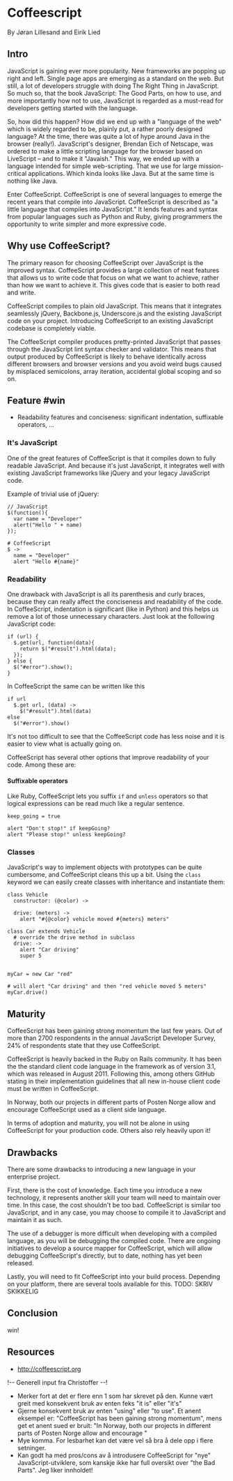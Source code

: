 # Coffeescript
By Jøran Lillesand and Eirik Lied

## Intro

JavaScript is gaining ever more popularity. New frameworks are popping up right and left. Single page apps are emerging as a standard on the web. But still, a lot of developers struggle with doing The Right Thing in JavaScript. So much so, that the book JavaScript: The Good Parts, on how to use, and more importantly how not to use, JavaScript is regarded as a must-read for developers getting started with the language.

So, how did this happen? How did we end up with a "language of the web" which is widely regarded to be, plainly put, a rather poorly designed language? At the time, there was quite a lot of hype around Java in the browser (really!). JavaScript's designer, Brendan Eich of Netscape, was ordered to make a little scripting language for the browser based on LiveScript – and to make it "Javaish." This way, we ended up with a language intended for simple web-scripting. That we use for large mission-critical applications. Which kinda looks like Java. But at the same time is nothing like Java.

Enter CoffeeScript. CoffeeScript is one of several languages to emerge the recent years that compile into JavaScript. CoffeeScript is described as "a little language that compiles into JavaScript." It lends features and syntax from popular languages such as Python and Ruby, giving programmers the opportunity to write simpler and more expressive code.

## Why use CoffeeScript?
The primary reason for choosing CoffeeScript over JavaScript is the improved syntax. CoffeeScript provides a large
collection of neat features that allows us to write code that focus on what we want to achieve,
rather than how we want to achieve it. This gives code that is easier to both read and write.

CoffeeScript compiles to plain old JavaScript. This means that it integrates seamlessly jQuery, Backbone.js,
Underscore.js and the existing JavaScript code on your project. Introducing CoffeeScript to an existing JavaScript
codebase is completely viable.

The CoffeeScript compiler produces pretty-printed JavaScript that passes through the JavaScript lint syntax checker
and validator. This means that output produced by CoffeeScript is likely to behave identically across different
browsers and browser versions and you avoid weird bugs caused by misplaced semicolons,
array iteration, accidental global scoping and so on.


## Feature #win
  - Readability features and conciseness: significant indentation, suffixable operators, ...

### It's JavaScript

One of the great features of CoffeeScript is that it compiles down to fully readable JavaScript. And because it's just JavaScript, it integrates well with existing JavaScript frameworks like jQuery and your legacy JavaScript code.

Example of trivial use of jQuery:
    
    // JavaScript
    $(function(){
      var name = "Developer"
      alert("Hello " + name)
    });

    # CoffeeScript
    $ ->
      name = "Developer"
      alert "Hello #{name}"


### Readability 

One drawback with JavaScript is all its parenthesis and curly braces, because they can really affect the conciseness and readability of the code. In CoffeeScript, indentation is significant (like in Python) and this helps us remove a lot of those unnecessary characters. Just look at the following JavaScript code:

    if (url) {
      $.get(url, function(data){
        return $("#result").html(data);
      });
    } else {
      $("#error").show();
    }

In CoffeeScript the same can be written like this
  
    if url
      $.get url, (data) ->
        $("#result").html(data)
    else
      $("#error").show()

It's not too difficult to see that the CoffeeScript code has less noise and it is easier to view what is actually going on.

CoffeeScript has several other options that improve readability of your code. Among these are:

#### Suffixable operators

Like Ruby, CoffeeScript lets you suffix `if` and `unless` operators so that logical expressions can be read much like a regular sentence.

    keep_going = true

    alert "Don't stop!" if keepGoing?
    alert "Please stop!" unless keepGoing?

### Classes

JavaScript's way to implement objects with prototypes can be quite cumbersome, and CoffeeScript cleans this up a bit. Using the `class` keyword we can easily create classes with inheritance and instantiate them:

    class Vehicle
      constructor: (@color) ->

      drive: (meters) ->
        alert "#{@color} vehicle moved #{meters} meters"

    class Car extends Vehicle
      # override the drive method in subclass
      drive: ->
        alert "Car driving"
        super 5

    
    myCar = new Car "red"
    
    # will alert "Car driving" and then "red vehicle moved 5 meters"
    myCar.drive()




## Maturity

CoffeeScript has been gaining strong momentum the last few years. Out of more than 2700 respondents in the annual
JavaScript Developer Survey, 24% of respondents state that they use CoffeeScript.


CoffeeScript is heavily backed in the Ruby on Rails community. It has been the the standard client code language in
the framework as of version 3.1, which was released in August 2011. Following this, among others GitHub stating in their
implementation guidelines that all new in-house client code must be written in CoffeeScript.

In Norway, both our projects in different parts of Posten Norge allow and encourage CoffeeScript used as a client side language.

In terms of adoption and maturity, you will not be alone in using CoffeeScript for your production code. Others
also rely heavily upon it!

## Drawbacks

There are some drawbacks to introducing a new language in your enterprise project.

First, there is the cost of knowledge. Each time you introduce a new technology, it represents another skill your team will need to maintain over time. In this case, the cost shouldn't be too bad. CoffeeScript is similar too JavaScript, and in any case, you may choose to compile it to JavaScript and maintain it as such.

The use of a debugger is more difficult when developing with a compiled language, as you will be debugging the compiled code. There are ongoing initiatives to develop a source mapper for CoffeeScript, which will allow debugging CoffeeScript's directly, but to date, nothing has yet been released.

Lastly, you will need to fit CoffeeScript into your build process. Depending on your platform, there are several tools available for this. TODO: SKRIV SKIKKELIG

## Conclusion
win!

## Resources
  - http://coffeescript.org

!-- Generell input fra Christoffer --!
- Merker fort at det er flere enn 1 som har skrevet på den. Kunne vært greit med konsekvent bruk av enten feks "it is" eller "it's"
- Gjerne konsekvent bruk av enten "using" eller "to use". Et anent eksempel er: "CoffeeScript has been gaining strong momentum", mens get et anent sued er bruit: "In Norway, both our projects in different parts of Posten Norge allow and encourage "
- Mye komma. For lesbarhet kan det være vel så bra å dele opp i flere setninger.
- Kan godt ha med pros/cons av å introdusere CoffeeScript for "nye" JavaScript-utviklere, som kanskje ikke har full oversikt over "the Bad Parts".
Jeg liker innholdet!
